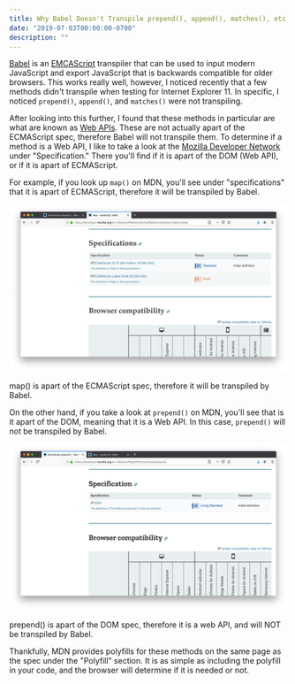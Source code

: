 ```yaml
---
title: Why Babel Doesn't Transpile prepend(), append(), matches(), etc.
date: "2019-07-03T00:00:00-0700"
description: ""
---
```


[Babel](https://babeljs.io/) is an [EMCAScript](https://en.wikipedia.org/wiki/ECMAScript) transpiler that can be used to input modern JavaScript and export JavaScript that is backwards compatible for older browsers. This works really well, however, I noticed recently that a few methods didn't transpile when testing for Internet Explorer 11. In specific, I noticed `prepend()`, `append()`, and `matches()` were not transpiling. 

After looking into this further, I found that these methods in particular are what are known as [Web APIs](https://developer.mozilla.org/en-US/docs/Web/API). These are not actually apart of the ECMAScript spec, therefore Babel will not transpile them. To determine if a method is a Web API, I like to take a look at the [Mozilla Developer Network](https://developer.mozilla.org/en-US/) under "Specification." There you'll find if it is apart of the DOM (Web API), or if it is apart of ECMAScript.

For example, if you look up `map()` on MDN, you'll see under "specifications" that it is apart of ECMAScript, therefore it will be transpiled by Babel.

<img src="./map_ecma_spec.png" />
<p class="caption">map() is apart of the ECMAScript spec, therefore it will be transpiled by Babel.</p>

On the other hand, if you take a look at `prepend()` on MDN, you'll see that is it apart of the DOM, meaning that it is a Web API. In this case, `prepend()` will not be transpiled by Babel.

<img src="./prepend_dom_spec.png" />
<p class="caption">prepend() is apart of the DOM spec, therefore it is a web API, and will NOT be transpiled by Babel.</p>

Thankfully, MDN provides polyfills for these methods on the same page as the spec under the "Polyfill" section. It is as simple as including the polyfill in your code, and the browser will determine if it is needed or not.